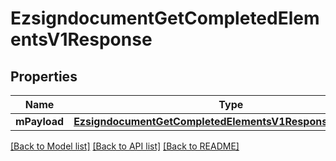 # EzsigndocumentGetCompletedElementsV1Response

## Properties
Name | Type | Description | Notes
------------ | ------------- | ------------- | -------------
**mPayload** | [**EzsigndocumentGetCompletedElementsV1ResponseMPayload***](EzsigndocumentGetCompletedElementsV1ResponseMPayload.md) |  | 

[[Back to Model list]](../README.md#documentation-for-models) [[Back to API list]](../README.md#documentation-for-api-endpoints) [[Back to README]](../README.md)



